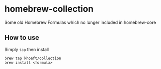 # homebrew-collection
Some old Homebrew Formulas which no longer included in homebrew-core

## How to use

Simply `tap` then install
```
brew tap khoaft/collection
brew install <formula>
```
